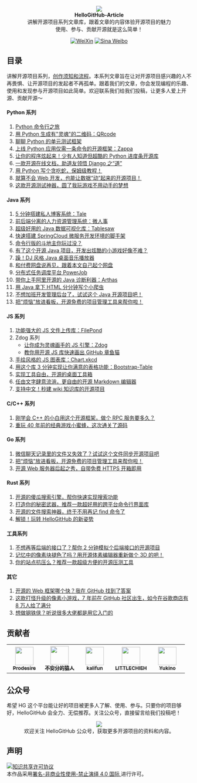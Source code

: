 <p align="center">
  <img src="https://raw.githubusercontent.com/521xueweihan/img/master/hellogithub/logo/readme.gif"/>
  <br><strong>HelloGitHub-Article</strong><br>
  讲解开源项目系列文章库，跟着文章的内容体验开源项目的魅力<br>
  使用、参与、贡献开源就是这么简单！
</p>
<p align="center">
  <a href="https://hellogithub.com/weixin.png"><img src="https://img.shields.io/badge/Talk-%E5%BE%AE%E4%BF%A1%E7%BE%A4-brightgreen.svg?style=popout-square" alt="WeiXin"></a>
  <a href="https://weibo.com/hellogithub"><img src="https://img.shields.io/badge/%E6%96%B0%E6%B5%AA-Weibo-red.svg?style=popout-square" alt="Sina Weibo"></a>
</p>

## 目录

讲解开源项目系列，[创作须知和流程](创作须知.md)。本系列文章旨在让对开源项目感兴趣的人不再畏惧、让开源项目的发起者不再孤单。跟着我们的文章，你会发现编程的乐趣、使用和发现参与开源项目如此简单。欢迎联系我们给我们投稿，让更多人爱上开源、贡献开源～ ​

#### Python 系列

1. [Python 命令行之旅](contents/Python/cmdline/catalog.md)
2. [用 Python 生成有"灵魂"的二维码：QRcode](contents/Python/QRcode/content.md)
3. [聊聊 Python 的单元测试框架](contents/Python/unittest/catalog.md)
4. [上线 Python 应用仅需一条命令的开源框架：Zappa](contents/Python/Zappa/content.md)
5. [让你的程序炫起来！少有人知道但超酷的 Python 进度条开源库](contents/Python/alive-progress/content.md)
6. [一款开源在线文档，助道友领悟 Django 之“道”](contents/Python/MrDoc/content.md)
7. [用 Python 写个贪吃蛇，保姆级教程！](contents/Python/snake/content.md)
8. [就算不会 Web 开发，也能让数据“动”起来的开源项目！](contents/Python/Streamlit/content.md)
9. [这款开源测试神器，圆了我玩游戏不用动手的梦想](contents/Python/airtest/content.md)

#### Java 系列

1. [5 分钟搭建私人博客系统：Tale](contents/Java/Tale/content.md)
2. [前后端分离的人力资源管理系统：微人事](contents/Java/vhr/content.md)
3. [超级好用的 Java 数据可视化库：Tablesaw](contents/Java/tablesaw/content.md)
4. [快速搭建 SpringCloud 微服务开发环境的脚手架](contents/Java/SpringCloud/content.md)
5. [命令行版的斗地主你玩过没？](contents/Java/landlords/content.md)
6. [有了这个开源 Java 项目，开发出炫酷的小游戏好像不难？](contents/Java/FXGLGames/content.md)
7. [躁！DJ 风格 Java 桌面音乐播放器](contents/Java/XR3Player/content.md)
8. [和付费网盘说再见，跟着本文自己起个网盘](contents/Java/netdisc/content.md)
9. [分布式任务调度平台 PowerJob](contents/Java/PowerJob/catalog.md)
10. [带你上手阿里开源的 Java 诊断利器：Arthas](contents/Java/Arthas/content.md)
11. [用 Java 拿下 HTML 分分钟写个小爬虫](contents/Java/jsoup/content.md)
12. [不想加班开发管理后台了，试试这个 Java 开源项目吧！](contents/Java/eladmin/content.md)
13. [把“烦恼”放进看板，开源免费的项目管理工具来帮你啦！](contents/Golang/Taskcafe/content.md)

#### JS 系列

1. [功能强大的 JS 文件上传库：FilePond](contents/JavaScript/FilePond/content.md)
2. Zdog 系列
   - [让你成为灵魂画手的 JS 引擎：Zdog](contents/JavaScript/Zdog/content.md)
   - [教你用开源 JS 库快速画出 GitHub 章鱼猫](contents/JavaScript/Zdog_advance/content.md)
3. [手绘风格的 JS 图表库：Chart.xkcd](contents/JavaScript/Chart.xkcd/content.md)
4. [用这个库 3 分钟实现让你满意的表格功能：Bootstrap-Table](contents/JavaScript/Bootstrap_Table/content.md)
5. [实现工具自由，开源的桌面工具箱](contents/JavaScript/rubick/content.md)
6. [任由文字肆意流淌，更自由的开源 Markdown 编辑器](contents/JavaScript/milkdown/content.md)
7. [支持中文！秒建 wiki 知识库的开源项目](contents/JavaScript/wiki/content.md)


#### C/C++ 系列

1. [刚学会 C++ 的小白用这个开源框架，做个 RPC 服务要多久？](contents/C++/rest_rpc/content.md)
2. [重玩 40 年前的经典游戏小蜜蜂，这次通关了源码](contents/C/si78c/content.md)

#### Go 系列

1. [微信聊天记录里的文件又失效了？试试这个文件同步开源项目吧](contents/Golang/Syncthing/content.md)
2. [把“烦恼”放进看板，开源免费的项目管理工具来帮你啦！](contents/Golang/Taskcafe/content.md)
3. [开源 Web 服务器后起之秀，自带免费 HTTPS 开箱即用](contents/Golang/Caddy/content.md)


#### Rust 系列

1. [开源的傻瓜搜索引擎，帮你快速实现搜索功能](contents/Rust/MeiliSearch/content.md)
2. [打造你的秘密武器，推荐一款超好用的跨平台命令行界面库](contents/Rust/tui.rs/content.md)
3. [开源的文件搜索神器，终于不用再记 find 命令了](contents/Rust/fd/content.md)
4. [解锁！玩转 HelloGitHub 的新姿势](contents/Rust/hg-tui/content.md)


#### 工具系列

1. [不想再等后端的接口了？帮你 2 分钟模拟个后端接口的开源项目](contents/Tool/moco/content.md)
2. [记忆中的像素块褪色了吗？用开源体素编辑器重新做个 3D 的吧！](contents/Tool/goxel/content.md)
3. [你的站点抗压么？推荐一款超级方便的开源压测工具](contents/Tool/vegeta/content.md)

#### 其它

1. [开源的 Web 框架哪个快？我在 GitHub 找到了答案](contents/Other/web-frameworks/content.md)
2. [这款打怪升级的像素小游戏，7 年前在 GitHub 社区出生，如今在谷歌商店有 8 万人给了满分](contents/Other/shattered-pixel-dungeon/content.md)
3. [想做钢铁侠？听说很多大佬都是用它入门的](contents/Other/Arduino/1/content.md)

## 贡献者

<table>
  <tbody>
    <tr>
      <th align="center" style="width: 80px;">
        <a href="https://github.com/Prodesire">
          <img src="https://avatars1.githubusercontent.com/u/15667365?s=50&v=4" style="width: 50px;"><br>
          <sub>Prodesire</sub>
        </a><br>
      </th>
      <th align="center" style="width: 80px;">
        <a href="https://github.com/hellowHuaairen">
          <img src="https://avatars2.githubusercontent.com/u/19610305?s=50&v=4" style="width: 50px;"><br>
          <sub>不安分的猿人</sub>
        </a><br>
      </th>
      <th align="center" style="width: 80px;">
        <a href="https://github.com/kalifun">
          <img src="https://avatars2.githubusercontent.com/u/37646342?s=50&v=4" style="width: 50px;"><br>
          <sub>kalifun</sub>
        </a><br>
      </th>
      <th align="center" style="width: 80px;">
        <a href="https://github.com/LITTLECHIEH">
          <img src="https://avatars1.githubusercontent.com/u/45623023?s=50&v=4" style="width: 50px;"><br>
          <sub>LITTLECHIEH</sub>
        </a><br>
      </th>
      <th align="center" style="width: 80px;">
        <a href="https://github.com/KFCFans">
          <img src="https://avatars3.githubusercontent.com/u/9402086?s=50&v=4" style="width: 50px;"><br>
          <sub>Yukino</sub>
        </a><br>
      </th>
    </tr>
  </tbody>
</table>

## 公众号

希望 HG 这个平台能让好的项目被更多人了解、使用、参与。只要你的项目够好，HelloGitHub 会全力、无偿推荐。关注公众号，直接留言给我们投稿吧！

<p align="center">
  <img src="https://raw.githubusercontent.com/521xueweihan/img/master/hellogithub/logo/weixin.png" style="max-width:70%;"><br>
欢迎关注 HelloGitHub 公众号，获取更多开源项目的资料和内容。
</p>

## 声明

<a rel="license" href="https://creativecommons.org/licenses/by-nc-nd/4.0/deed.zh"><img alt="知识共享许可协议" style="border-width: 0" src="https://licensebuttons.net/l/by-nc-nd/4.0/88x31.png"></a><br>本作品采用<a rel="license" href="https://creativecommons.org/licenses/by-nc-nd/4.0/deed.zh">署名-非商业性使用-禁止演绎 4.0 国际 </a>进行许可。

